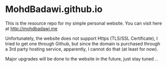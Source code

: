 # MohdBadawi.github.io

This is the resource repo for my simple personal website. You can visit here at http://mohdbadawi.me

Unfortunately, the website does not support Https (TLS/SSL Certificate), I tried to get one through Github, but since the domain is purchased through a 3rd party hosting service, apparently, I cannot do that (at least for now). 

Major upgrades will be done to the website in the future, just stay tuned ..
